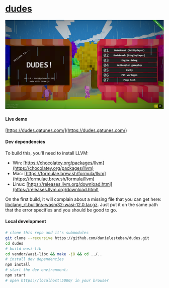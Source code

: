 [dudes](https://dudes.gatunes.com/)
==

[![screenshot](screenshot.png)](https://dudes.gatunes.com/)

#### Live demo

[https://dudes.gatunes.com/](https://dudes.gatunes.com/)

#### Dev dependencies

To build this, you'll need to install LLVM:

 * Win: [https://chocolatey.org/packages/llvm](https://chocolatey.org/packages/llvm)
 * Mac: [https://formulae.brew.sh/formula/llvm](https://formulae.brew.sh/formula/llvm)
 * Linux: [https://releases.llvm.org/download.html](https://releases.llvm.org/download.html)

On the first build, it will complain about a missing file that you can get here:
[libclang_rt.builtins-wasm32-wasi-12.0.tar.gz](https://github.com/WebAssembly/wasi-sdk/releases/download/wasi-sdk-12/libclang_rt.builtins-wasm32-wasi-12.0.tar.gz). Just put it on the same path that the error specifies and you should be good to go.

#### Local development

```bash
# clone this repo and it's submodules
git clone --recursive https://github.com/danielesteban/dudes.git
cd dudes
# build wasi-lib
cd vendor/wasi-libc && make -j8 && cd ../..
# install dev dependencies
npm install
# start the dev environment:
npm start
# open https://localhost:5000/ in your browser
```
